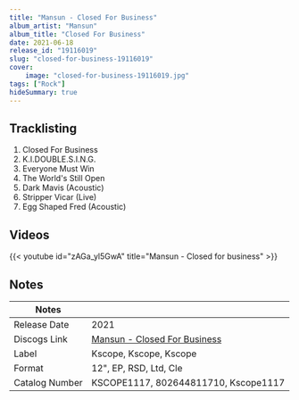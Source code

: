 ```yaml
---
title: "Mansun - Closed For Business"
album_artist: "Mansun"
album_title: "Closed For Business"
date: 2021-06-18
release_id: "19116019"
slug: "closed-for-business-19116019"
cover:
    image: "closed-for-business-19116019.jpg"
tags: ["Rock"]
hideSummary: true
---
```


## Tracklisting
1. Closed For Business
2. K.I.DOUBLE.S.I.N.G.
3. Everyone Must Win
4. The World's Still Open
5. Dark Mavis (Acoustic)
6. Stripper Vicar (Live)
7. Egg Shaped Fred (Acoustic)

## Videos
{{< youtube id="zAGa_yl5GwA" title="Mansun - Closed for business" >}}

## Notes

| Notes          |             |
| ---------------| ----------- |
| Release Date   | 2021 |
| Discogs Link   | [Mansun - Closed For Business](https://www.discogs.com/release/19116019) |
| Label          | Kscope, Kscope, Kscope |
| Format         | 12\", EP, RSD, Ltd, Cle |
| Catalog Number | KSCOPE1117, 802644811710, Kscope1117 |

